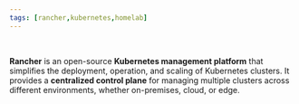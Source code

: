 ```yaml
---
tags: [rancher,kubernetes,homelab]
---
```


</br>

**Rancher** is an open-source **Kubernetes management platform** that simplifies the deployment, operation, and scaling of Kubernetes clusters. It provides a **centralized control plane** for managing multiple clusters across different environments, whether on-premises, cloud, or edge.